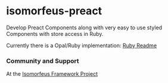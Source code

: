 # isomorfeus-preact

Develop Preact Components along with very easy to use styled Components with store access in Ruby.

Currently there is a Opal/Ruby implementation:
[Ruby Readme](https://github.com/isomorfeus/isomorfeus-preact/tree/master/ruby)

### Community and Support
At the [Isomorfeus Framework Project](http://isomorfeus.com)
